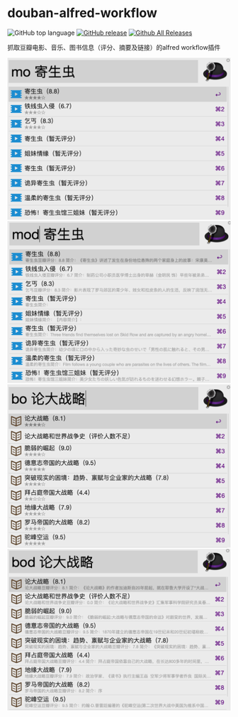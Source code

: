 # douban-alfred-workflow
![GitHub top language](https://img.shields.io/github/languages/top/jenkinv/douban-alfred-workflow.svg)
[![GitHub release](https://img.shields.io/github/release/jenkinv/douban-alfred-workflow.svg)](https://github.com/jenkinv/douban-alfred-workflow/releases)
[![Github All Releases](https://img.shields.io/github/downloads/jenkinv/douban-alfred-workflow/total.svg)](https://github.com/jenkinv/douban-alfred-workflow/releases)

抓取豆瓣电影、音乐、图书信息（评分、摘要及链接）的alfred workflow插件


![搜索电影](screenshot/mo.jpg)
![搜索电影（含详情）](screenshot/mod.jpg)
![搜索图书](screenshot/bo.jpg)
![搜索图书（含详情）](screenshot/bod.jpg)
